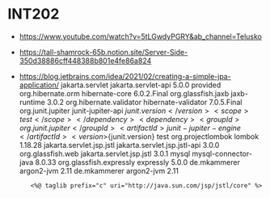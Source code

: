 # INT202
- https://www.youtube.com/watch?v=5tLGwdyPGRY&ab_channel=Telusko
- https://tall-shamrock-65b.notion.site/Server-Side-350d38886cff448388b801e4fe86a824
- https://blog.jetbrains.com/idea/2021/02/creating-a-simple-jpa-application/
        <dependency>
            <groupId>jakarta.servlet</groupId>
            <artifactId>jakarta.servlet-api</artifactId>
            <version>5.0.0</version>
            <scope>provided</scope>
        </dependency>
        <dependency>
            <groupId>org.hibernate.orm</groupId>
            <artifactId>hibernate-core</artifactId>
            <version>6.0.2.Final</version>
        </dependency>
        <dependency>
            <groupId>org.glassfish.jaxb</groupId>
            <artifactId>jaxb-runtime</artifactId>
            <version>3.0.2</version>
        </dependency>
        <dependency>
            <groupId>org.hibernate.validator</groupId>
            <artifactId>hibernate-validator</artifactId>
            <version>7.0.5.Final</version>
        </dependency>
        <dependency>
            <groupId>org.junit.jupiter</groupId>
            <artifactId>junit-jupiter-api</artifactId>
            <version>${junit.version}</version>
            <scope>test</scope>
        </dependency>
        <dependency>
            <groupId>org.junit.jupiter</groupId>
            <artifactId>junit-jupiter-engine</artifactId>
            <version>${junit.version}</version>
            <scope>test</scope>
        </dependency>
        <dependency>
            <groupId>org.projectlombok</groupId>
            <artifactId>lombok</artifactId>
            <version>1.18.28</version>
        </dependency>
        <dependency>
            <groupId>jakarta.servlet.jsp.jstl</groupId>
            <artifactId>jakarta.servlet.jsp.jstl-api</artifactId>
            <version>3.0.0</version>
        </dependency>
        <!-- https://mvnrepository.com/artifact/org.glassfish.web/jakarta.servlet.jsp.jstl -->
        <dependency>
            <groupId>org.glassfish.web</groupId>
            <artifactId>jakarta.servlet.jsp.jstl</artifactId>
            <version>3.0.1</version>
        </dependency>
        <dependency>
            <groupId>mysql</groupId>
            <artifactId>mysql-connector-java</artifactId>
            <version>8.0.33</version>
        </dependency>
        <dependency>
            <groupId>org.glassfish.expressly</groupId>
            <artifactId>expressly</artifactId>
            <version>5.0.0</version>
        </dependency>
        <!-- https://mvnrepository.com/artifact/de.mkammerer/argon2-jvm -->
        <dependency>
            <groupId>de.mkammerer</groupId>
            <artifactId>argon2-jvm</artifactId>
            <version>2.11</version>
        </dependency>
        <dependency>
            <groupId>de.mkammerer</groupId>
            <artifactId>argon2-jvm</artifactId>
            <version>2.11</version>
        </dependency>

         <%@ taglib prefix="c" uri="http://java.sun.com/jsp/jstl/core" %> 
 
